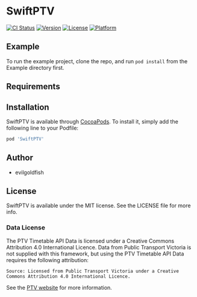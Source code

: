 # SwiftPTV

[![CI Status](http://img.shields.io/travis/evilgoldfish/SwiftPTV.svg?style=flat)](https://travis-ci.org/evilgoldfish/SwiftPTV)
[![Version](https://img.shields.io/cocoapods/v/SwiftPTV.svg?style=flat)](http://cocoapods.org/pods/SwiftPTV)
[![License](https://img.shields.io/cocoapods/l/SwiftPTV.svg?style=flat)](http://cocoapods.org/pods/SwiftPTV)
[![Platform](https://img.shields.io/cocoapods/p/SwiftPTV.svg?style=flat)](http://cocoapods.org/pods/SwiftPTV)

## Example

To run the example project, clone the repo, and run `pod install` from the Example directory first.

## Requirements

## Installation

SwiftPTV is available through [CocoaPods](http://cocoapods.org). To install
it, simply add the following line to your Podfile:

```ruby
pod 'SwiftPTV'
```

## Author

* evilgoldfish

## License

SwiftPTV is available under the MIT license. See the LICENSE file for more info.

### Data License
The PTV Timetable API Data is licensed under a Creative Commons Attribution 4.0 International Licence. Data from Public Transport Victoria is not supplied with this framework, but using the PTV Timetable API Data requires the following attribution:

`Source: Licensed from Public Transport Victoria under a Creative Commons Attribution 4.0 International Licence.`

See the [PTV website](https://www.ptv.vic.gov.au/about-ptv/ptv-data-and-reports/digital-products/ptv-timetable-api/) for more information.
